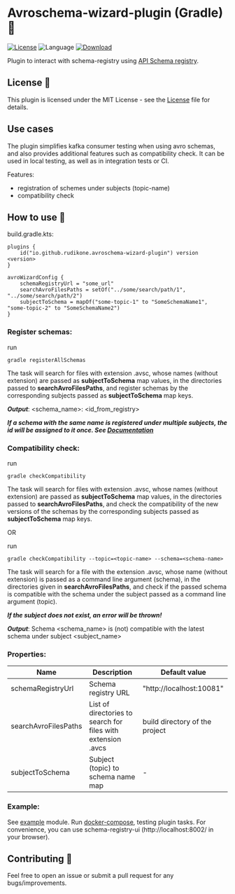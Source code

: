 # Avroschema-wizard-plugin (Gradle) 🐘

[![License](https://img.shields.io/github/license/cortinico/kotlin-android-template.svg)](LICENSE)
![Language](https://img.shields.io/github/languages/top/cortinico/kotlin-android-template?color=blue&logo=kotlin)
[![Download](https://img.shields.io/gradle-plugin-portal/v/io.github.rudikone.avroschema-wizard-plugin)](https://plugins.gradle.org/plugin/https://img.shields.io/gradle-plugin-portal/v/io.github.rudikone.avroschema-wizard-plugin)

Plugin to interact with schema-registry using [API Schema registry](https://docs.confluent.io/platform/current/schema-registry/develop/api.html).

## License 📄

This plugin is licensed under the MIT License - see the [License](LICENSE) file for details.

## Use cases

The plugin simplifies kafka consumer testing when using avro schemas, and also provides additional features such as compatibility check.
It can be used in local testing, as well as in integration tests or CI.

Features:
- registration of schemes under subjects (topic-name)
- compatibility check

## How to use 👣

build.gradle.kts:
```
plugins {
    id("io.github.rudikone.avroschema-wizard-plugin") version <version>
}

avroWizardConfig {
    schemaRegistryUrl = "some_url"
    searchAvroFilesPaths = setOf("../some/search/path/1", "../some/search/path/2")
    subjectToSchema = mapOf("some-topic-1" to "SomeSchemaName1", "some-topic-2" to "SomeSchemaName2")
}
```
### Register schemas:

run
```
gradle registerAllSchemas
```

The task will search for files with extension .avsc, whose names (without extension) are passed as __subjectToSchema__
map values, in the directories passed to __searchAvroFilesPaths__, and register schemas by the corresponding subjects
passed as __subjectToSchema__ map keys.

***Output***: <schema_name>: <id_from_registry>

***If a schema with the same name is registered under multiple subjects, the id will be assigned to it once.
See [Documentation](https://docs.confluent.io/platform/current/schema-registry/develop/using.html#register-an-existing-schema-to-a-new-subject-name)***


### Compatibility check:

run
```
gradle checkCompatibility
```

The task will search for files with extension .avsc, whose names (without extension) are passed as __subjectToSchema__
map values, in the directories passed to __searchAvroFilesPaths__, and check the compatibility of the new versions of
the schemas by the corresponding subjects passed as __subjectToSchema__ map keys.

OR

run
```
gradle checkCompatibility --topic=<topic-name> --schema=<schema-name>
```

The task will search for a file with the extension .avsc, whose name (without extension) is passed as a command line
argument (schema), in the directories given in __searchAvroFilesPaths__, and check if the passed schema is compatible
with the schema under the subject passed as a command line argument (topic).

***If the subject does not exist, an error will be thrown!***

***Output***: Schema <schema_name> is (not) compatible with the latest schema under subject <subject_name>

### Properties:

| Name                 | Description                                                  | Default value                  |
|----------------------|--------------------------------------------------------------|--------------------------------|
| schemaRegistryUrl    | Schema registry URL                                          | "http://localhost:10081"       |
| searchAvroFilesPaths | List of directories to search for files with extension .avcs | build directory of the project |
| subjectToSchema      | Subject (topic) to schema name map                           | -                              |

### Example:

See [example](example/build.gradle.kts) module. Run [docker-compose](example/docker-compose.yaml), testing plugin tasks.
For convenience, you can use schema-registry-ui (http://localhost:8002/ in your browser).


## Contributing 🤝

Feel free to open an issue or submit a pull request for any bugs/improvements.
